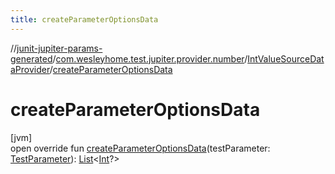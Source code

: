 ```yaml
---
title: createParameterOptionsData
---
```

//[junit-jupiter-params-generated](../../../index.html)/[com.wesleyhome.test.jupiter.provider.number](../index.html)/[IntValueSourceDataProvider](index.html)/[createParameterOptionsData](create-parameter-options-data.html)



# createParameterOptionsData



[jvm]\
open override fun [createParameterOptionsData](create-parameter-options-data.html)(testParameter: [TestParameter](../../com.wesleyhome.test.jupiter.provider/-test-parameter/index.html)): [List](https://kotlinlang.org/api/latest/jvm/stdlib/kotlin.collections/-list/index.html)&lt;[Int](https://kotlinlang.org/api/latest/jvm/stdlib/kotlin/-int/index.html)?&gt;




